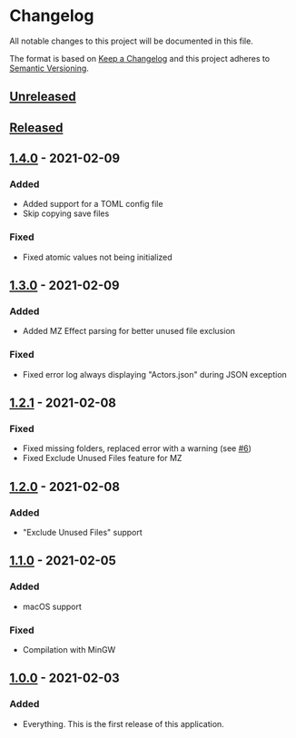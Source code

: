 # Changelog

All notable changes to this project will be documented in this file.

The format is based on [Keep a Changelog][Keep a Changelog] and this project adheres to [Semantic Versioning][Semantic Versioning].

## [Unreleased]

## [Released]

## [1.4.0] - 2021-02-09

### Added

- Added support for a TOML config file
- Skip copying save files

### Fixed

- Fixed atomic values not being initialized

## [1.3.0] - 2021-02-09

### Added

- Added MZ Effect parsing for better unused file exclusion

### Fixed

- Fixed error log always displaying "Actors.json" during JSON exception

## [1.2.1] - 2021-02-08

### Fixed

- Fixed missing folders, replaced error with a warning (see [#6](https://github.com/erri120/rpgmpacker/issues/6))
- Fixed Exclude Unused Files feature for MZ

## [1.2.0] - 2021-02-08

### Added

- "Exclude Unused Files" support

## [1.1.0] - 2021-02-05

### Added

- macOS support

### Fixed

- Compilation with MinGW

## [1.0.0] - 2021-02-03

### Added

- Everything. This is the first release of this application.

<!-- Links -->
[Keep a Changelog]: https://keepachangelog.com/
[Semantic Versioning]: https://semver.org/

<!-- Versions -->
[Unreleased]: https://github.com/erri120/rpgmpacker/compare/v1.4.0...HEAD
[Released]: https://github.com/erri120/rpgmpacker/releases/
[1.4.0]: https://github.com/erri120/rpgmpacker/compare/v1.3.0...v1.4.0
[1.3.0]: https://github.com/erri120/rpgmpacker/compare/v1.2.1...v1.3.0
[1.2.1]: https://github.com/erri120/rpgmpacker/compare/v1.2.0...v1.2.1
[1.2.0]: https://github.com/erri120/rpgmpacker/compare/v1.1.0...v1.2.0
[1.1.0]: https://github.com/erri120/rpgmpacker/compare/v1.0.0...v1.1.0
[1.0.0]: https://github.com/erri120/rpgmpacker/releases/v1.0.0
